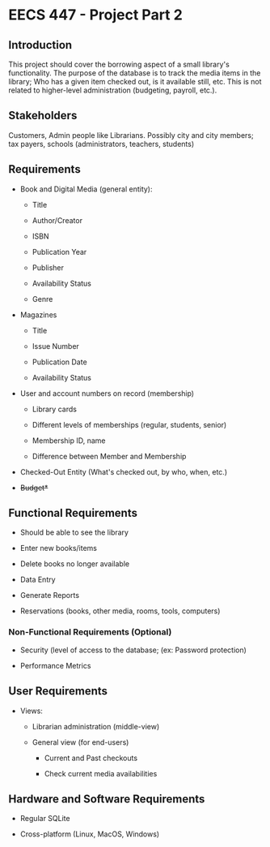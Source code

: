 # EECS 447 - Project Part 2

## Introduction

This project should cover the borrowing aspect of a small library's functionality. The purpose of the database is to track the media items in the library; Who has a given item checked out, is it available still, etc. This is not related to higher-level administration (budgeting, payroll, etc.).

## Stakeholders

Customers, Admin people like Librarians. Possibly city and city members; tax payers, schools (administrators, teachers, students)

## Requirements

- Book and Digital Media (general entity):
  
  - Title
  
  - Author/Creator
  
  - ISBN
  
  - Publication Year
  
  - Publisher
  
  - Availability Status
  
  - Genre

- Magazines
  
  - Title
  
  - Issue Number
  
  - Publication Date
  
  - Availability Status

- User and account numbers on record (membership)
  
  - Library cards
  
  - Different levels of memberships (regular, students, senior)
  
  - Membership ID, name
  
  - Difference between Member and Membership

- Checked-Out Entity (What's checked out, by who, when, etc.)

- ~~Budget*~~

## Functional Requirements

- Should be able to see the library

- Enter new books/items

- Delete books no longer available

- Data Entry

- Generate Reports

- Reservations (books, other media, rooms, tools, computers)

### Non-Functional Requirements (Optional)

- Security (level of access to the database; (ex: Password protection)

- Performance Metrics

## User Requirements

- Views:
  
  - Librarian administration (middle-view)
  
  - General view (for end-users)
    
    - Current and Past checkouts
    
    - Check current media availabilities

## Hardware and Software Requirements

- Regular SQLite

- Cross-platform (Linux, MacOS, Windows)
